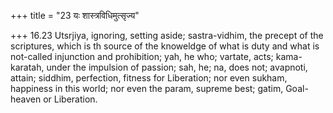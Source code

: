 +++
title = "23 यः शास्त्रविधिमुत्सृज्य"

+++
16.23 Utsrjiya, ignoring, setting aside; sastra-vidhim, the precept of
the scriptures, which is th source of the knoweldge of what is duty and
what is not-called injunction and prohibition; yah, he who; vartate,
acts; kama-karatah, under the impulsion of passion; sah, he; na, does
not; avapnoti, attain; siddhim, perfection, fitness for Liberation; nor
even sukham, happiness in this world; nor even the param, supreme best;
gatim, Goal-heaven or Liberation.
